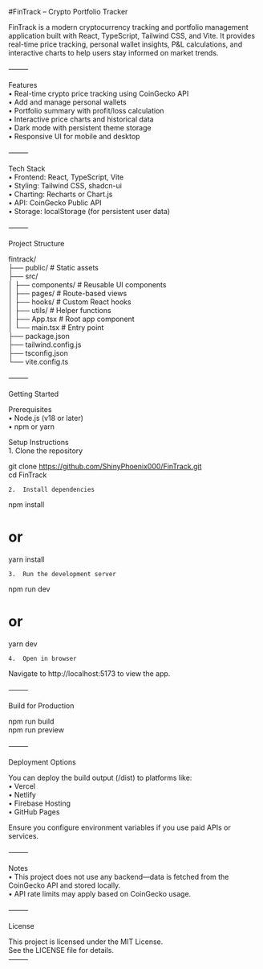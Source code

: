 #FinTrack – Crypto Portfolio Tracker

FinTrack is a modern cryptocurrency tracking and portfolio management application built with React, TypeScript, Tailwind CSS, and Vite. It provides real-time price tracking, personal wallet insights, P&L calculations, and interactive charts to help users stay informed on market trends.  

⸻

Features  
	•	Real-time crypto price tracking using CoinGecko API  
	•	Add and manage personal wallets  
	•	Portfolio summary with profit/loss calculation  
	•	Interactive price charts and historical data  
	•	Dark mode with persistent theme storage  
	•	Responsive UI for mobile and desktop  

⸻
  
Tech Stack  
	•	Frontend: React, TypeScript, Vite  
	•	Styling: Tailwind CSS, shadcn-ui  
	•	Charting: Recharts or Chart.js  
	•	API: CoinGecko Public API  
	•	Storage: localStorage (for persistent user data)  

⸻  

Project Structure  

fintrack/  
├── public/                 # Static assets  
├── src/  
│   ├── components/         # Reusable UI components  
│   ├── pages/              # Route-based views  
│   ├── hooks/              # Custom React hooks  
│   ├── utils/              # Helper functions  
│   ├── App.tsx             # Root app component  
│   └── main.tsx            # Entry point  
├── package.json  
├── tailwind.config.js  
├── tsconfig.json  
└── vite.config.ts  


⸻  

Getting Started  

Prerequisites  
	•	Node.js (v18 or later)  
	•	npm or yarn  

Setup Instructions  
	1.	Clone the repository  

git clone https://github.com/ShinyPhoenix000/FinTrack.git  
cd FinTrack  

	2.	Install dependencies  

npm install  
# or  
yarn install  

	3.	Run the development server  

npm run dev  
# or  
yarn dev  

	4.	Open in browser  

Navigate to http://localhost:5173 to view the app.  

⸻  

Build for Production  

npm run build  
npm run preview  


⸻  

Deployment Options  

You can deploy the build output (/dist) to platforms like:  
	•	Vercel  
	•	Netlify  
	•	Firebase Hosting  
	•	GitHub Pages  

Ensure you configure environment variables if you use paid APIs or services.  

⸻

Notes  
	•	This project does not use any backend—data is fetched from the CoinGecko API and stored locally.  
	•	API rate limits may apply based on CoinGecko usage.  

⸻  

License  

This project is licensed under the MIT License.  
See the LICENSE file for details.  
⸻  
